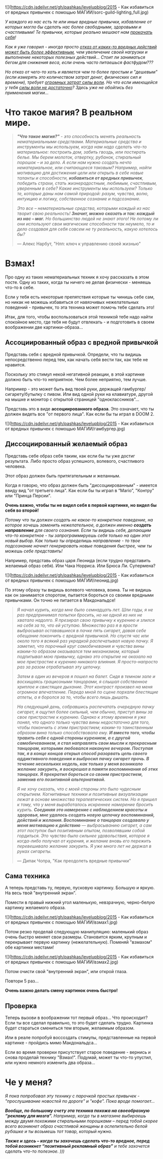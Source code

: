 <!--
Title: Как избавиться от вредных привычек с помощью МАГИИ?
PostId: 2116876239009383511
Published: true
-->

![](https://cdn.jsdelivr.net/gh/pashkas/levelupblog/2015 - Как избавиться от вредных привычек с помощью МАГИИ/sorc-guild-lighting_full.jpg)

*У каждого из нас есть те или иные вредные привычки, избавление от которых могло бы сделать нас более свободными, здоровыми и счастливыми! Те привычки, которые реально мешают нам [прокачать себя](#)!*

*Как я уже говорил - иногда просто [отказ от каких-то вредных действий может быть более эффективным](#), чем увеличение своей нагрузки и выполнение некоторых полезных действий…​ Стоит ли заниматься бегом для снижения веса, если очень часто питаешься фастфудом???*

*Но отказ от чего-то хоть и является чем то более простым и "дешевым" (если измерять это количеством затрат денег, физических сил и времени), требует [огромных затрат силы воли](#). Но что если имеющейся у тебя [силы воли не достаточно](#)? Здесь уже не обойтись без применения магии…​*

# Что такое магия? В реальном мире.

> ***"Что такое магия?"** - это способность менять реальность нематериальными средствами. Материальные средства и инструменты мы используем, когда нам надо сделать что-то материальное: построить дом, забить гвоздь, или постирать белье. Мы берем молоток, отвертку, рубанок, стиральный порошок – и за дело. А если нам нужно создать нечто нематериальное, или считающееся таковым? Например, найти мотивацию для достижения цели или открыть в себе новые таланты и способности, **избавиться от вредных привычек**, победить страхи, стать жизнерадостным, любимым, счастливым, уверенным в себе? Какие инструменты мы используем? Только те, которые даны нам самой природой: разум, чувства, волю, интуицию и логику, собственное сознание и подсознание.*
>
> *Это все – нематериальные средства, которыми каждый из нас творит свою реальность! **Значит, можно сказать и так: каждый из нас – маг.** Но большинство людей не знают этого! Не потому ли они используют свои магические способности так неумело, то и дело создавая для себя совсем не ту реальность, какую хотелось бы?*
>
> — Алекс Нарбут, "Нлп: ключ к управлению своей жизнью"

# Взмах!

Про одну из таких нематериальных техник я хочу рассказать в этом посте. Одну из таких, когда ты ничего не делая физически - меняешь что-то в себе.

Если у тебя есть некоторые препятствия которые ты чинишь себе сам, но никак не можешь избавиться от навязчивых нежелательных поведений - привычек, то эта техника может помочь тебе сделать это!

Итак, для того, чтобы воспользоваться этой техникой тебе надо найти спокойное место, где тебя не будут отвлекать - и подготовить в своем воображении две картинки-образа…​

## Ассоциированный образ с вредной привычкой

Представь себя с вредной привычкой. Определи, что ты видишь непосредственно перед тем, как начать себя вести так, как тебе не нравится.

Поскольку это стимул некой негативной реакции, в этой картинке должно быть что-то неприятное. Чем более неприятно, тем лучше.

Например - это может быть вид твоей руки, держащей гамбургер/сигарету/бутылку с пивом. Или вид одной руки на клавиатуре, другой на мышке и монитор с открытой страницей "одноклассников"…​

Представь это в виде **ассоциированного образа**. Это означает, что ты должен видеть все "от первого лица". Как если бы ты играл в DOOM 2.

![](https://cdn.jsdelivr.net/gh/pashkas/levelupblog/2015 - Как избавиться от вредных привычек с помощью МАГИИ/гамбургер.jpg)

## Диссоциированный желаемый образ

Представь себе образ себя таким, как если бы ты уже достиг результата. Либо просто образ успешного, волевого, счастливого человека.

Этот образ должен быть притягательным и желанным.

Когда я говорю, что образ должен быть "диссоциированным" - имеется ввиду вид "от третьего лица". Как если бы ты играл в “Mario”, "Контру" или "Принца Персии".

**Очень важно, чтобы ты не видел себя в первой картинке, но видел бы себя во второй!**

*Потому что ты должен создать не какое-то конкретное поведение, на которое хочешь заменить нежелательное, а должен именно **создать направление** для своего сознания. Если ты видишь себя, делающим что-то конкретное - ты запрограммируешь себя только на один этот новый выбор. Как только ты определишь направление - то твое подсознание начнет генерировать новые поведения быстрее, чем ты можешь себе представить!*

Например, представь образ царя Леонида (если трудно представить желаемый образ себя). Или Чака Норриса. Или Брюса Ли. Супермена?

![](https://cdn.jsdelivr.net/gh/pashkas/levelupblog/2015 - Как избавиться от вредных привычек с помощью МАГИИ/леонид.jpg)

По этому образу ты видишь волевого человека, воина. Ты не видишь как он занимается споротом, пытается бороться со своими вредными привычками. Он точно не питается в Макдональдсе!

> *Я начал курить, когда мне было семнадцать лет. Шли годы, я не раз предпринимал попытки бросить, но ни одной из них не хватало надолго. Я презирал свою привычку к курению и злился на себя за то, что ей уступаю. Множество раз я в ярости выбрасывал остававшиеся в пачке пять сигарет, давая себе обещание покончить с вредной привычкой. Но спустя час или около того я всякий раз украдкой распечатывал новую пачку. Я заметил, что порочный круг самобичевания и чувства вины каким-то образом оказывался тем механизмом, который подпитывал мою привычку, однако это открытие не оказало на мое пристрастие к курению никакого влияния. Я просто-напросто раз за разом отрабатывал эту цепочку.*
>
> *Затем в один из вечеров я пошел на балет. Сидя в темном зале и восхищаясь грациозными танцорами, я слышал собственное хриплое и свистящее дыхание. Этот контраст произвел на меня огромное впечатление. Передо мной по сцене порхали блестящие атлеты, а я боролся за то, чтобы всего лишь дышать.*
>
> *На следующий день, собравшись распечатать очередную пачку сигарет, я ощутил более сильный, чем обычно, приступ вины за свое пристрастие к курению. Однако к этому времени я уже понял, что одного только чувства вины недостаточно для того, чтобы покончить с этим пристрастием; каким-то таинственным образом вина только способствовала ему. **И вместо того, чтобы травить себя с одной стороны курением, а с другой самобичеванием, я стал направлять свои мысли к прекрасным танцорам, которыми любовался накануне вечером. Поступая так, я в конце концов открыл способ разорвать цепь своего аддиктивного поведения и выбросил пачку сигарет прочь. В течение нескольких недель, как только у меня возникало желание закурить, я воскрешал в памяти воспоминания об этих танцорах. Я прекратил бороться со своим пристрастием, заменив его позитивной альтернативой.***
>
> *Я не хочу сказать, что с моей стороны это было чудесным открытием. Когнитивные техники и позитивные визуализации лежат в основе множества терапевтических систем. Но я пришел к тому, что у меня выработалось искреннее намерение бросить курить. **Соединяя это намерение с наблюдением красоты и здоровья, мне удалось создать новую цепочку воспоминаний, действий и желания. Воспоминание о танцорах создавало у меня мотивацию к действию** — выбрасыванию сигарет, а сам этот поступок был позитивным опытом, позволявшим собой гордиться. Это чувство было сильнее удовольствия, которое я когда-либо получал от курения, и желание вновь его пережить перевешивало желание закурить. Я уже много лет не держал в руках сигареты.*
>
> — Дипак Чопра, "Как преодолеть вредные привычки"

## Сама техника

А теперь представь ту, первую, пусковую картинку. Большую и яркую. На весь твой "внутренний экран".

Помести в правый нижний угол маленькую, невзрачную, черно-белую картинку желаемого образа.

![](https://cdn.jsdelivr.net/gh/pashkas/levelupblog/2015 - Как избавиться от вредных привычек с помощью МАГИИ/взмах1.jpg)

Потом резко проделай следующую манипуляцию: маленький образ очень быстро меняет свои размеры. Становится ярким, крупным и перекрывает первую картинку (нежелательную). Поменяй "взмахом" обе картинки местами!

![](https://cdn.jsdelivr.net/gh/pashkas/levelupblog/2015 - Как избавиться от вредных привычек с помощью МАГИИ/взмах2.jpg)

Потом очисти свой "внутренний экран", или открой глаза.

Повтори 5 раз…​

**Очень важно делать смену картинок очень быстро!**

## Проверка

Теперь вызови в воображении тот первый образ…​ Что происходит? Если ты все сделал правильно, то это будет сделать трудно. Картинка будет стараться смениться тем вторым, желаемым образом.

Или в реале попробуй воссоздать стимулы, представленные на первой картинке - пройдись мимо Макдональдса…​

Если во время проверки присутствует старое поведение - вернись и снова проделай технику "Взмах!". Подумай, может ты что-то упустил, или нужно немного изменить два образа…​

# Че у меня?

*Я пока попробовал эту технику с парочкой простых привычек - "прослушивание новостей по дороге" и "кофе". Пока вроде помогает…*

***Вообще, по большому счету эта техника похожа на своеобразную “рекламу для мозга”.** Например, когда ты в магазине выбираешь между двумя похожими стиральными порошками – перед тобой скорее всего возникнет образ счастливой женщины в ослепительно белой рубашке и ты возьмешь тот товар, который нужно.*

***Также и здесь – когда ты захочешь сделать что-то вредное, перед тобой возникнет “позитивный рекламный образ”** и тебе захочется сделать что-то полезное. )))*
